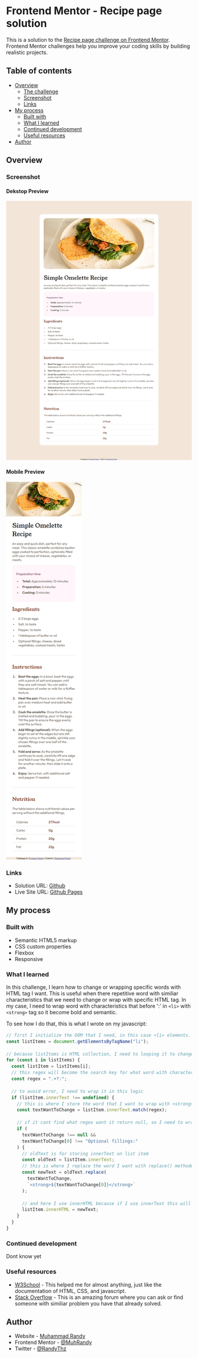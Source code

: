 # Frontend Mentor - Recipe page solution

This is a solution to the [Recipe page challenge on Frontend Mentor](https://www.frontendmentor.io/challenges/recipe-page-KiTsR8QQKm). Frontend Mentor challenges help you improve your coding skills by building realistic projects.

## Table of contents

- [Overview](#overview)
  - [The challenge](#the-challenge)
  - [Screenshot](#screenshot)
  - [Links](#links)
- [My process](#my-process)
  - [Built with](#built-with)
  - [What I learned](#what-i-learned)
  - [Continued development](#continued-development)
  - [Useful resources](#useful-resources)
- [Author](#author)

## Overview

### Screenshot

#### Dekstop Preview

![Dekstop Preview](./screenshoot/dekstop-preview.png)

#### Mobile Preview

![Mobile Preview](./screenshoot/mobile-preview.png)

### Links

- Solution URL: [Github](https://github.com/MuhRandy/recipe-page-main-frontendmentor)
- Live Site URL: [Github Pages](https://muhrandy.github.io/recipe-page-main-frontendmentor/)

## My process

### Built with

- Semantic HTML5 markup
- CSS custom properties
- Flexbox
- Responsive

### What I learned

In this challenge, I learn how to change or wrapping specific words with HTML tag I want. This is useful when there repetitive word with similiar characteristics that we need to change or wrap with specific HTML tag. In my case, I need to wrap word with characteristics that before ':' in `<li>` with `<strong>` tag so it become bold and semantic.

To see how I do that, this is what I wrote on my javascript:

```js
// first I initialize the DOM that I need, in this case <li> elements. this listItems will store HTML collection of <li> elements
const listItems = document.getElementsByTagName("li");

// because listItems is HTML collection, I need to looping it to change or manipulate each element
for (const i in listItems) {
  const listItem = listItems[i];
  // this regex will become the search key for what word with characteristic I want, that is find any word and stop when you find ':'
  const regex = ".+?:";

  // to avoid error, I need to wrap it in this logic
  if (listItem.innerText !== undefined) {
    // this is where I store the word that I want to wrap with <strong> tag
    const textWantToChange = listItem.innerText.match(regex);

    // if it cant find what regex want it return null, so I need to wrap it in this if logic, and there one word that fulfill what regex want, but I dont want it, so I add logic that avoid change that word
    if (
      textWantToChange !== null &&
      textWantToChange[0] !== "Optional fillings:"
    ) {
      // oldText is for storing innerText on list item
      const oldText = listItem.innerText;
      // this is where I replace the word I want with replace() methode. replace methode accept two argument, first argument is regex for word you want to replace or change and the second one is for what replacement you want. In this case I just want to wrap it with <strong> tag
      const newText = oldText.replace(
        textWantToChange,
        `<strong>${textWantToChange[0]}</strong>`
      );

      // and here I use innerHTML because if I use innerText this will return string into element we manipulate. innerHTML will return HTML so <strong> tag will read as HTML tag not string
      listItem.innerHTML = newText;
    }
  }
}
```

### Continued development

Dont know yet

### Useful resources

- [W3School](https://www.w3schools.com/) - This helped me for almost anything, just like the documentation of HTML, CSS, and javascript.
- [Stack Overflow](https://stackoverflow.com/) - This is an amazing forum where you can ask or find someone with similiar problem you have that already solved.

## Author

- Website - [Muhammad Randy](https://mrandy-portfolio.web.app/)
- Frontend Mentor - [@MuhRandy](https://www.frontendmentor.io/profile/MuhRandy)
- Twitter - [@RandyThz](https://twitter.com/RandyThz)
